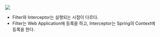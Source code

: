 
![](Pasted%20image%2020241125154953.png)


- Filter와 Interceptor는 실행되는 시점이 다르다.
- Filter는 Web Application에 등록을 하고, Interceptor는 Spring의 Context에 등록을 한다.


